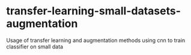 # transfer-learning-small-datasets-augmentation
Usage of transfer learning and augmentation methods using cnn to train classifier on small data
